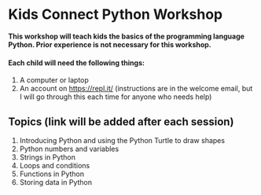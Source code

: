 # Kids Connect Python Workshop
**This workshop will teach kids the basics of the programming language Python. Prior experience is not necessary for this workshop.**

#### Each child will need the following things:
1. A computer or laptop
2. An account on https://repl.it/ (instructions are in the welcome email, but I will go through this each time for anyone who needs help)

## Topics (link will be added after each session)
1. Introducing Python and using the Python Turtle to draw shapes
2. Python numbers and variables
3. Strings in Python
4. Loops and conditions
5. Functions in Python
6. Storing data in Python